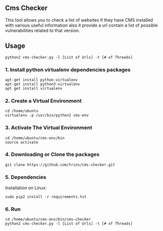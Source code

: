 ## Cms Checker
This tool allows you to check a list of websites if they have CMS installed with various useful information
also it provide a url contain a list of possible vulnerabilities related to that version.
## Usage
`python2 cms-checker.py -l [List of Urls] -t [# of Threads]`

### 1. Install python virtualenv dependencies packages
```
apt-get install python-virtualenv
apt-get install python3-virtualenv
apt get install virtualenv
```

### 2. Create a Virtual Environment
```
cd /home/ubuntu
virtualenv -p /usr/bin/python2 cms-env
```

### 3. Activate The Virtual Environment
```
cd /home/ubuntu/cms-env/bin
source activate
```

### 4. Downloading or Clone the packages

`git clone https://github.com/trinv/cms-checker.git`

### 5. Dependencies
Installation on Linux:

`sudo pip2 install -r requirements.txt`

### 6. Run
```
cd /home/ubuntu/cms-env/bin/cms-checker
python2 cms-checker.py -l [List of Urls] -t [# of Threads]
```


